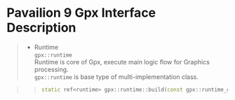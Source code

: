 Pavailion 9 Gpx Interface Description
=========
>* Runtime<br>`gpx::runtime`<br>
> Runtime is core of Gpx, execute main logic flow for Graphics processing.<br>
> `gpx::runtime` is base type of multi-implementation class.<br>

>> ```cpp
>> static ref<runtime> gpx::runtime::build(const gpx::runtime_desc& desc)
>> ```
